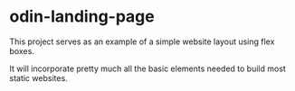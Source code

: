 # odin-landing-page

This project serves as an example of a simple website layout using flex boxes. 

It will incorporate pretty much all the basic elements needed to build most static websites.